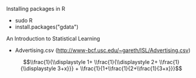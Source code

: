 Installing packages in R
- sudo R
- install.packages("gdata")
  

An Introduction to Statistical Learning
-  Advertising.csv (http://www-bcf.usc.edu/~gareth/ISL/Advertising.csv)
 
 
$$\\frac{1}{\\displaystyle 1+
\\frac{1}{\\displaystyle 2+
\\frac{1}{\\displaystyle 3+x}}} +
\\frac{1}{1+\\frac{1}{2+\\frac{1}{3+x}}}$$

